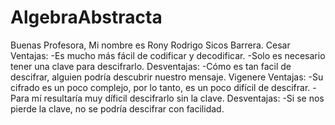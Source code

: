 # AlgebraAbstracta

Buenas Profesora, Mi nombre es Rony Rodrigo Sicos Barrera.
Cesar
	Ventajas:
		-Es mucho más fácil de codificar y decodificar.
		-Solo es necesario tener una clave para descifrarlo.
	Desventajas:
		-Cómo es tan facil de descifrar, alguien podría descubrir 		nuestro mensaje.
Vigenere
	Ventajas:
		-Su cifrado es un poco complejo, por lo tanto, es un poco 			difícil de descifrar.
		-Para mí resultaría muy díficil descifrarlo sin la clave.
	Desventajas:
		-Si se nos pierde la clave, no se podría descifrar con 				facilidad.
